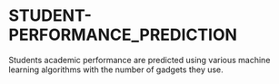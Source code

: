# STUDENT-PERFORMANCE_PREDICTION
Students academic performance are predicted using various machine learning algorithms with the number of gadgets they use.

